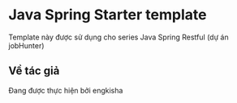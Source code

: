 # Java Spring Starter template
Template này được sử dụng cho series Java Spring Restful (dự án jobHunter) 

## Về tác giả
Đang được thực hiện bởi engkisha

